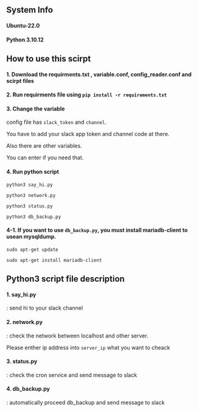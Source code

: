 ## System Info
#### Ubuntu-22.0
#### Python 3.10.12


## How to use this scirpt
#### 1. Download the requirments.txt , variable.conf, config_reader.conf and scirpt files
#### 2. Run requirments file using `pip install -r requirements.txt`
#### 3. Change the variable
  config file has `slack_token` and `channel`.
  
  You have to add your slack app token and channel code at there.

  Also there are other variables. 
  
  You can enter if you need that.

#### 4. Run python script
  `python3 say_hi.py`
  
  `python3 network.py`
  
  `python3 status.py`
  
  `python3 db_backup.py`
  

#### 4-1. If you want to use `db_backup.py`, you must install mariadb-client to usean mysqldump.
  `sudo apt-get update`
  
  `sudo apt-get install mariadb-client`


## Python3 script file description
#### 1. say_hi.py
   
: send hi to your slack channel
    
   
#### 2. network.py

: check the network between localhost and other server.

  Please enther ip address into `server_ip` what you want to cheack
  
#### 3. status.py

: check the cron service and send message to slack

#### 4. db_backup.py

: automatically proceed db_backup and send message to slack





